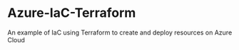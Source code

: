 # Azure-IaC-Terraform
An example of IaC using Terraform to create and deploy resources on Azure Cloud
